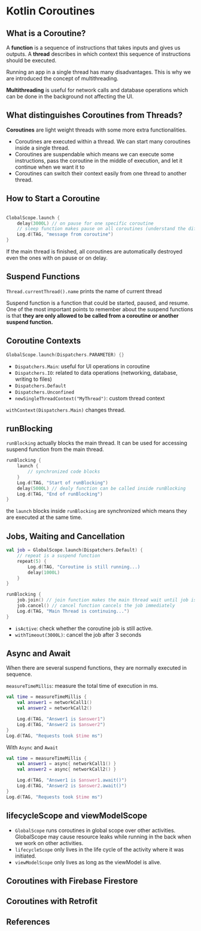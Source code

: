 # Kotlin Coroutines

## What is a Coroutine?

A **function** is a sequence of instructions that takes inputs and gives us outputs.
A **thread** describes in which context this sequence of instructions should be executed.

Running an app in a single thread has many disadvantages. This is why we are introduced the concept of multithreading.

**Multithreading** is useful for network calls and database operations which can be done in the background not affecting the UI.

## What distinguishes Coroutines from Threads?

**Coroutines** are light weight threads with some more extra functionalities.

- Coroutines are executed within a thread. We can start many coroutines inside a single thread.
- Coroutines are suspendable which means we can execute some instructions, pass the coroutine in the middle of execution, and let it continue when we want it to 
- Coroutines can switch their context easily from one thread to another thread.

## How to Start a Coroutine

```kotlin

ClobalScope.launch {
    delay(3000L) // on pause for one specific coroutine
    // sleep function makes pause on all coroutines (understand the difference!)
    Log.d(TAG, "message from coroutine")
}
```

If the main thread is finished, all coroutines are automatically destroyed even the ones with on pause or on delay.

## Suspend Functions

`Thread.currentThread().name` prints the name of current thread

Suspend function is a function that could be started, paused, and resume. One of the most important points to remember about the suspend functions is that **they are only allowed to be called from a coroutine or another suspend function.**

## Coroutine Contexts

```kotlin
GlobalScope.launch(Dispatchers.PARAMETER) {}
```
- `Dispatchers.Main`: useful for UI operations in coroutine 
- `Dispatchers.IO`: related to data operations (networking, database, writing to files)
- `Dispatchers.Default`
- `Dispatchers.Unconfined`
- `newSingleThreadContext("MyThread")`: custom thread context

`withContext(Dispatchers.Main)` changes thread.

## runBlocking

`runBlocking` actually blocks the main thread. It can be used for accessing suspend function from the main thread.


```kotlin
runBlocking {
    launch {
        // synchronized code blocks
    }
    Log.d(TAG, "Start of runBlocking")
    delay(5000L) // dealy function can be called inside runBlocking
    Log.d(TAG, "End of runBlocking")
}
```

the `launch` blocks inside `runBlocking` are synchronized which means they are executed at the same time.

## Jobs, Waiting and Cancellation

```kotlin
val job = GlobalScope.launch(Dispatchers.Default) {
    // repeat is a suspend function 
    repeat(5) { 
        Log.d(TAG, "Coroutine is still running...)
        delay(1000L)
    }
}

runBlocking {
    job.join() // join function makes the main thread wait until job is finished
    job.cancel() // cancel function cancels the job immediately
    Log.d(TAG, "Main Thread is continuing...")
}
```

- `isActive`: check whether the coroutine job is still active.
- `withTimeout(3000L)`: cancel the job after 3 seconds 

## Async and Await

When there are several suspend functions, they are normally executed in sequence.

`measureTimeMillis`: measure the total time of execution in ms.

```kotlin
val time = measureTimeMillis {
    val answer1 = networkCall1()
    val answer2 = networkCall2()

    Log.d(TAG, "Answer1 is $answer1")
    Log.d(TAG, "Answer2 is $answer2")
}
Log.d(TAG, "Requests took $time ms")
```

With `Async` and `Await`

```kotlin
val time = measureTimeMillis {
    val answer1 = async{ networkCall1() }
    val answer2 = async{ networkCall2() }

    Log.d(TAG, "Answer1 is $answer1.await()")
    Log.d(TAG, "Answer2 is $answer2.await()")
}
Log.d(TAG, "Requests took $time ms")
```

## lifecycleScope and viewModelScope

- `GlobalScope` runs coroutines in global scope over other activities. GlobalScope may cause resource leaks while running in the back when we work on other activities.
- `lifecycleScope` only lives in the life cycle of the activity where it was initiated.
- `viewModelScope` only lives as long as the viewModel is alive.

## Coroutines with Firebase Firestore

## Coroutines with Retrofit

## References

